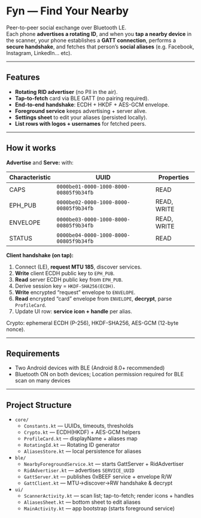 # Fyn — Find Your Nearby

Peer-to-peer social exchange over Bluetooth LE.  
Each phone **advertises a rotating ID**, and when you **tap a nearby device** in the scanner, your phone establishes a **GATT connection**, performs a **secure handshake**, and fetches that person’s **social aliases** (e.g. Facebook, Instagram, LinkedIn... etc).

---

## Features

- **Rotating RID advertiser** (no PII in the air).
- **Tap-to-fetch** card via BLE GATT (no pairing required).
- **End-to-end handshake**: ECDH + HKDF + AES-GCM envelope.
- **Foreground service** keeps advertising + server alive.
- **Settings sheet** to edit your aliases (persisted locally).
- **List rows with logos + usernames** for fetched peers.

---

## How it works

**Advertise** and **Serve:** with:

| Characteristic | UUID                              | Properties |
|---|---|---|
| CAPS           | `0000be01-0000-1000-8000-00805f9b34fb` | READ       |
| EPH_PUB        | `0000be02-0000-1000-8000-00805f9b34fb` | READ, WRITE |
| ENVELOPE       | `0000be03-0000-1000-8000-00805f9b34fb` | READ, WRITE |
| STATUS         | `0000be04-0000-1000-8000-00805f9b34fb` | READ       |

**Client handshake (on tap):**

1. Connect (LE), **request MTU 185**, discover services.
2. **Write** client ECDH public key to `EPH_PUB`.
3. **Read** server ECDH public key from `EPH_PUB`.
4. Derive session key = `HKDF-SHA256(ECDH)`.
5. **Write** encrypted “request” envelope to `ENVELOPE`.
6. **Read** encrypted “card” envelope from `ENVELOPE`, **decrypt**, parse `ProfileCard`.
7. Update UI row: **service icon + handle** per alias.

Crypto: ephemeral ECDH (P-256), HKDF-SHA256, AES-GCM (12-byte nonce).

---

## Requirements

- Two Android devices with BLE (Android 8.0+ recommended)
- Bluetooth ON on both devices; Location permission required for BLE scan on many devices

---

## Project Structure

- `core/`
    - `Constants.kt` — UUIDs, timeouts, thresholds
    - `Crypto.kt` — ECDH(HKDF) + AES-GCM helpers
    - `ProfileCard.kt` — displayName + aliases map
    - `RotatingId.kt` — Rotating ID generator
    - `AliasesStore.kt` — local persistence for aliases
- `ble/`
    - `NearbyForegroundService.kt` — starts GattServer + RidAdvertiser
    - `RidAdvertiser.kt` — advertises `SERVICE_UUID`
    - `GattServer.kt` — publishes 0xBEEF service + envelope R/W
    - `GattClient.kt` — MTU→discover→RW handshake & decrypt
- `ui/`
    - `ScannerActivity.kt` — scan list; tap-to-fetch; render icons + handles
    - `AliasesSheet.kt` — bottom sheet to edit aliases
    - `MainActivity.kt` — app bootstrap (starts foreground service)
